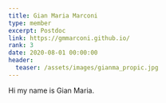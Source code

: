 ```yaml
---
title: Gian Maria Marconi
type: member
excerpt: Postdoc
link: https://gmmarconi.github.io/
rank: 3
date: 2020-08-01 00:00:00
header:
  teaser: /assets/images/gianma_propic.jpg
---
```


Hi my name is Gian Maria.
